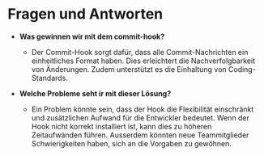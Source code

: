 # Fragen und Antworten

* **Was gewinnen wir mit dem commit-hook?**
    * Der Commit-Hook sorgt dafür, dass alle Commit-Nachrichten ein einheitliches Format haben. Dies erleichtert die Nachverfolgbarkeit von Änderungen. Zudem unterstützt es die Einhaltung von Coding-Standards.
  

* **Welche Probleme seht ir mit dieser Lösung?**
    * Ein Problem könnte sein, dass der Hook die Flexibilität einschränkt und zusätzlichen Aufwand für die Entwickler bedeutet. Wenn der Hook nicht korrekt installiert ist, kann dies zu höheren Zeitaufwänden führen. Ausserdem könnten neue Teammitglieder Schwierigkeiten haben, sich an die Vorgaben zu gewöhnen.